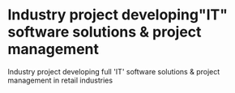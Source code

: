# Industry project developing"IT" software solutions & project management
Industry project developing full 'IT' software solutions &amp; project management in retail industries
